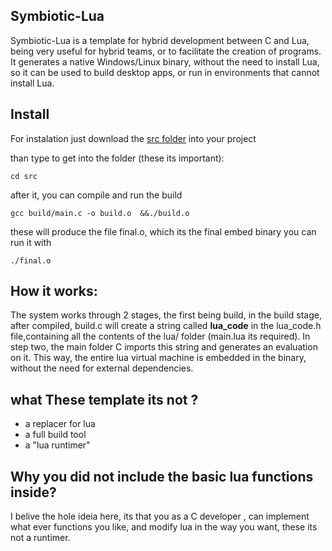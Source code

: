 
## Symbiotic-Lua

Symbiotic-Lua  is a template for hybrid development between C and Lua, being very useful for hybrid teams, or to facilitate the creation of programs. It generates a native Windows/Linux binary, without the need to install Lua, so it can be used to build desktop apps, or run in environments that cannot install Lua.
## Install 
For instalation  just download the [src folder](https://github.com/OUIsolutions/Symbiotic-Lua/archive/refs/tags/v0.03.zip)  into your project

than type to get into the folder (these its important):
```shel
cd src 
```
after it, you can compile and run the build

```shel
gcc build/main.c -o build.o  &&./build.o
```

these will produce the file final.o, which its the final embed binary 
you can run it with 

```shel
./final.o
```


## How it works:
 The system works through 2 stages, the first being build, in the build stage, after compiled, build.c will create a string called **lua_code** in the lua_code.h file,containing all the contents of the lua/ folder (main.lua its required). In step two, the main folder C imports this string and generates an evaluation on it.
This way, the entire lua virtual machine is embedded in the binary, without the need for external dependencies.

## what These template its not ?
- a replacer for lua 
- a full build tool 
- a "lua runtimer" 

## Why you did not include the basic lua functions inside?
I belive the hole ideia here, its that you as a C developer , can implement what ever functions you like, and modify lua in the way you want, these its not a runtimer. 

